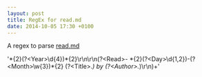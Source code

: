 ```yaml
---
layout: post
title: RegEx for read.md
date: 2014-10-05 17:30 +0100
---
```

A regex to parse [read.md](https://github.com/idiotandrobot/blog/blob/gh-pages/read.md)

'\*{2}(?&lt;Year&gt;\d{4})\*{2}\r\n\r\n(?&lt;Read&gt;- \*{2}(?&lt;Day&gt;\d{1,2})-(?&lt;Month&gt;\w{3})\*{2} (?&lt;Title&gt;.*) by (?&lt;Author&gt;.*)\r\n)+'

